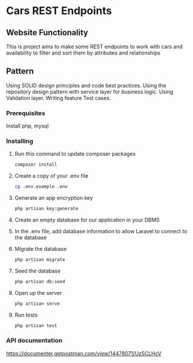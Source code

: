 # Cars REST Endpoints

## Website Functionality
This is project aims to make some REST endpoints to work with cars and availability to filter and sort them by attributes and relationships 

## Pattern
Using SOLID design principles and code best practices.
Using the repository design pattern with service layer for business logic.
Using Validation layer.
Writing feature Test cases.

### Prerequisites

Install php, mysql

### Installing
1. Run this command to update composer packages
    ```sh
    composer install
    ```
2. Create a copy of your .env file
    ```sh
    cp .env.example .env
    ```
3. Generate an app encryption key
    ```sh
    php artisan key:generate
    ```
4. Create an empty database for our application in your DBMS
5. In the .env file, add database information to allow Laravel to connect to the database
6. Migrate the database
    ```sh
    php artisan migrate
    ```
   
7. Seed the database
    ```sh
    php artisan db:seed
    ```

8. Open up the server
    ```sh
    php artisan serve
    ```
9. Run tests
   ```sh
   php artisan test
   ```

### API documentation 

https://documenter.getpostman.com/view/14478071/Uz5CLHcV



